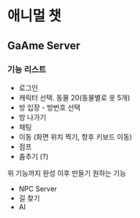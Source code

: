 # 애니멀 챗
  
## GaAme Server 
### 기능 리스트
- 로그인
- 캐릭터 선택. 동물 20(동물별로 옷 5개)
- 방 입장 - 방번호 선택
- 방 나가기
- 채팅
- 이동 (화면 위치 찍기, 항후 키보드 이동)
- 점프
- 춤추기 (?)
  
위 기능까지 완성 이후 만들기 원하는 기능   
- NPC Server
 - 길 찾기
 - AI